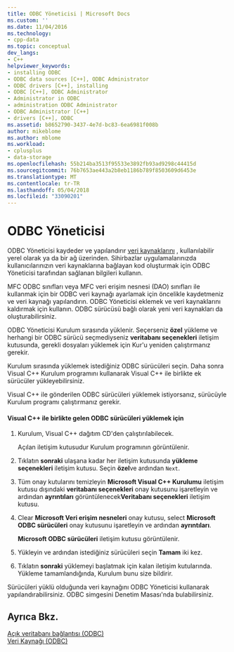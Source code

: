 ```yaml
---
title: ODBC Yöneticisi | Microsoft Docs
ms.custom: ''
ms.date: 11/04/2016
ms.technology:
- cpp-data
ms.topic: conceptual
dev_langs:
- C++
helpviewer_keywords:
- installing ODBC
- ODBC data sources [C++], ODBC Administrator
- ODBC drivers [C++], installing
- ODBC [C++], ODBC Administrator
- Administrator in ODBC
- administration ODBC Administrator
- ODBC Administrator [C++]
- drivers [C++], ODBC
ms.assetid: b8652790-3437-4e7d-bc83-6ea6981f008b
author: mikeblome
ms.author: mblome
ms.workload:
- cplusplus
- data-storage
ms.openlocfilehash: 55b214ba3513f95533e3892fb93ad9298c44415d
ms.sourcegitcommit: 76b7653ae443a2b8eb1186b789f8503609d6453e
ms.translationtype: MT
ms.contentlocale: tr-TR
ms.lasthandoff: 05/04/2018
ms.locfileid: "33090201"
---
```

# <a name="odbc-administrator"></a>ODBC Yöneticisi
ODBC Yöneticisi kaydeder ve yapılandırır [veri kaynaklarını](../../data/odbc/data-source-odbc.md) , kullanılabilir yerel olarak ya da bir ağ üzerinden. Sihirbazlar uygulamalarınızda kullanıcılarınızın veri kaynaklarına bağlayan kod oluşturmak için ODBC Yöneticisi tarafından sağlanan bilgileri kullanın.  
  
 MFC ODBC sınıfları veya MFC veri erişim nesnesi (DAO) sınıfları ile kullanmak için bir ODBC veri kaynağı ayarlamak için öncelikle kaydetmeniz ve veri kaynağı yapılandırın. ODBC Yöneticisi eklemek ve veri kaynaklarını kaldırmak için kullanın. ODBC sürücüsü bağlı olarak yeni veri kaynakları da oluşturabilirsiniz.  
  
 ODBC Yöneticisi Kurulum sırasında yüklenir. Seçerseniz **özel** yükleme ve herhangi bir ODBC sürücü seçmediyseniz **veritabanı seçenekleri** iletişim kutusunda, gerekli dosyaları yüklemek için Kur'u yeniden çalıştırmanız gerekir.  
  
 Kurulum sırasında yüklemek istediğiniz ODBC sürücüleri seçin. Daha sonra Visual C++ Kurulum programını kullanarak Visual C++ ile birlikte ek sürücüler yükleyebilirsiniz.  
  
 Visual C++ ile gönderilen ODBC sürücüleri yüklemek istiyorsanız, sürücüyle Kurulum programı çalıştırmanız gerekir.  
  
#### <a name="to-install-odbc-drivers-that-ship-with-visual-c"></a>Visual C++ ile birlikte gelen ODBC sürücüleri yüklemek için  
  
1.  Kurulum, Visual C++ dağıtım CD'den çalıştırılabilecek.  
  
     Açılan iletişim kutusudur Kurulum programının görüntülenir.  
  
2.  Tıklatın **sonraki** ulaşana kadar her iletişim kutusunda **yükleme seçenekleri** iletişim kutusu. Seçin **özel**ve ardından `Next`.  
  
3.  Tüm onay kutularını temizleyin **Microsoft Visual C++ Kurulumu** iletişim kutusu dışındaki **veritabanı seçenekleri** onay kutusunu işaretleyin ve ardından **ayrıntıları** görüntülenecek**Veritabanı seçenekleri** iletişim kutusu.  
  
4.  Clear **Microsoft Veri erişim nesneleri** onay kutusu, select **Microsoft ODBC sürücüleri** onay kutusunu işaretleyin ve ardından **ayrıntıları**.  
  
     **Microsoft ODBC sürücüleri** iletişim kutusu görüntülenir.  
  
5.  Yükleyin ve ardından istediğiniz sürücüleri seçin **Tamam** iki kez.  
  
6.  Tıklatın **sonraki** yüklemeyi başlatmak için kalan iletişim kutularında. Yükleme tamamlandığında, Kurulum bunu size bildirir.  
  
 Sürücüleri yüklü olduğunda veri kaynağını ODBC Yöneticisi kullanarak yapılandırabilirsiniz. ODBC simgesini Denetim Masası'nda bulabilirsiniz.  
  
## <a name="see-also"></a>Ayrıca Bkz.  
 [Açık veritabanı bağlantısı (ODBC)](../../data/odbc/open-database-connectivity-odbc.md)   
 [Veri Kaynağı (ODBC)](../../data/odbc/data-source-odbc.md)